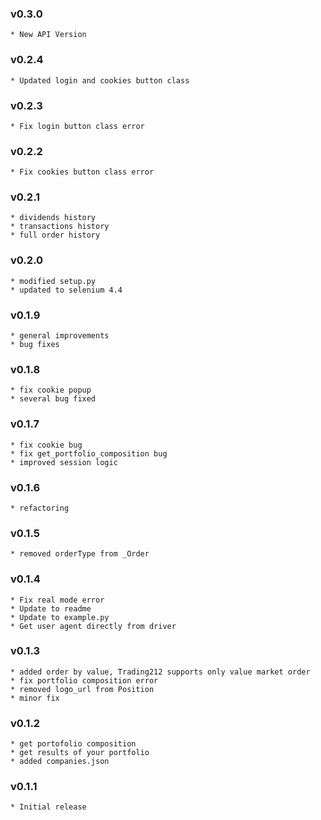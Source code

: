 ### v0.3.0
    * New API Version
### v0.2.4
    * Updated login and cookies button class
### v0.2.3
    * Fix login button class error
### v0.2.2
    * Fix cookies button class error
### v0.2.1
    * dividends history
    * transactions history
    * full order history
### v0.2.0
    * modified setup.py
    * updated to selenium 4.4
### v0.1.9
    * general improvements
    * bug fixes
### v0.1.8
    * fix cookie popup
    * several bug fixed
### v0.1.7
    * fix cookie bug
    * fix get_portfolio_composition bug
    * improved session logic
### v0.1.6
    * refactoring
### v0.1.5
    * removed orderType from _Order
### v0.1.4
    * Fix real mode error
    * Update to readme
    * Update to example.py
    * Get user agent directly from driver

### v0.1.3
    * added order by value, Trading212 supports only value market order
    * fix portfolio composition error
    * removed logo_url from Position
    * minor fix
### v0.1.2
    * get portofolio composition
    * get results of your portfolio
    * added companies.json
### v0.1.1
    * Initial release